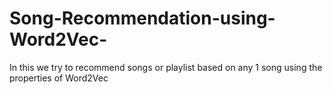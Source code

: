# Song-Recommendation-using-Word2Vec-
In this we try to recommend songs or playlist based on any 1 song using the properties of Word2Vec

